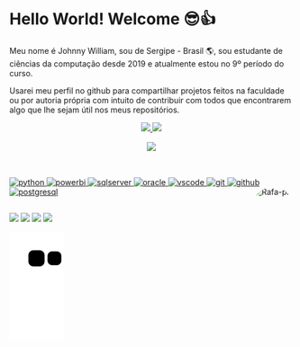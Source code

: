 # Hello World! Welcome 😎👍
Meu nome é Johnny William, sou de Sergipe - Brasil 🌎, sou estudante de ciências da computação desde 2019 e atualmente estou no 9º período do curso.

Usarei meu perfil no github para compartilhar projetos feitos na faculdade ou por autoria própria com intuito de contribuir com todos que encontrarem algo que lhe sejam útil nos meus repositórios.  


<div align="center">
  <a href="https://jownao.github.io/">
  <img height="180em" src="https://github-readme-stats.vercel.app/api?username=Jownao&show_icons=true&theme=tokyonight&include_all_commits=true&count_private=false"/>
  <img height="180em" src="https://github-readme-stats.vercel.app/api/top-langs/?username=Jownao&layout=compact&langs_count=7&theme=tokyonight"/>
  <p align="center"><img align="center"src="https://profile-counter.glitch.me/Jownao/count.svg"/></p>
</div>
  
 
  
  
##
<div style="display: inline_block"><br>
    <img src="https://cdn.jsdelivr.net/gh/devicons/devicon/icons/python/python-original.svg" alt="python" width="40" height="40" />
    <img src="https://github.com/microsoft/PowerBI-Icons/blob/main/SVG/Power-BI.svg" alt="powerbi" width="40" height="40" />
    <img src="https://cdn.jsdelivr.net/gh/devicons/devicon/icons/microsoftsqlserver/microsoftsqlserver-plain-wordmark.svg" alt="sqlserver " width="40" height="40" />
    <img src="https://cdn.jsdelivr.net/gh/devicons/devicon/icons/oracle/oracle-original.svg"   alt="oracle " width="40" height="40" />
    <img src="https://cdn.jsdelivr.net/gh/devicons/devicon/icons/vscode/vscode-original.svg"  alt="vscode" width="40" height="40" />
    <img src="https://cdn.jsdelivr.net/gh/devicons/devicon/icons/git/git-original.svg"  alt="git" width="40" height="40" />
    <img src="https://cdn.jsdelivr.net/gh/devicons/devicon/icons/github/github-original.svg"  alt="github" width="40" height="40" />
    <img src="https://cdn.jsdelivr.net/gh/devicons/devicon/icons/postgresql/postgresql-original.svg" alt="postgresql" width="40" height="40" />
  <img align="right" alt="Rafa-pic" height="150" style="border-radius:50px;" src="https://v1.padlet.pics/1/image.webp?t=c_limit%2Cdpr_1%2Ch_512%2Cw_512&url=https%3A%2F%2Fstorage.googleapis.com%2Fpadlet-uploads%2F1906438785%2F01d232e7f3dee7506e347a76e7e939ee%2F75736766_fe9d_483d_8bbb_f5e652d3497b.jpeg%3FExpires%3D1679088188%26GoogleAccessId%3D778043051564-q79bsd8mc40b0bl82ikkrtc3jdofe4dg%2540developer.gserviceaccount.com%26Signature%3D3%252F6Eo95PWeerrVUDWQyqM9apMGQNQqRsWOl2PIZ%252FS%252FYAHbi0JD3lAr46vZQ3tUgzJEgACW4GIivgBVUDCjYHHSgq23HKob72gXuPJ%252FDJRPFw4%252BXbsO8zQKFqiBRz1kDii6yARLGl9TCGEcCNPIytSJ6Uj6fttdNfiiWqZlGDw40%253D%26original-url%3Dhttps%253A%252F%252Fpadlet-uploads.storage.googleapis.com%252F1906438785%252F01d232e7f3dee7506e347a76e7e939ee%252F75736766_fe9d_483d_8bbb_f5e652d3497b.jpeg">
</div>

##

<div> 
  <a href="https://www.youtube.com/channel/UCOw5ncIm8Mz9W-O9YLgN5VA" target="_blank"><img src="https://img.shields.io/badge/YouTube-FF0000?style=for-the-badge&logo=youtube&logoColor=white" target="_blank"></a>
 	<a href="https://www.twitch.tv/jownao" target="_blank"><img src="https://img.shields.io/badge/Twitch-9146FF?style=for-the-badge&logo=twitch&logoColor=white" target="_blank"></a>
 <a href="https://discord.gg/uKeDzBuxKJ" target="_blank"><img src="https://img.shields.io/badge/Discord-7289DA?style=for-the-badge&logo=discord&logoColor=white" target="_blank"></a> 
  <a href="https://www.linkedin.com/in/johnny-william/" target="_blank"><img src="https://img.shields.io/badge/-LinkedIn-%230077B5?style=for-the-badge&logo=linkedin&logoColor=white" target="_blank"></a> 
</div>

![Snake animation](https://github.com/Jownao/Jownao/blob/output/github-contribution-grid-snake.svg)
  


